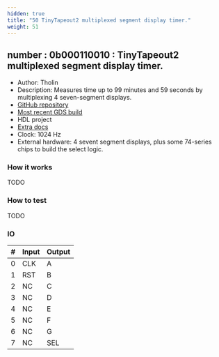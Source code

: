```yaml
---
hidden: true
title: "50 TinyTapeout2 multiplexed segment display timer."
weight: 51
---
```


## number : 0b000110010 : TinyTapeout2 multiplexed segment display timer.

* Author: Tholin
* Description: Measures time up to 99 minutes and 59 seconds by multiplexing 4 seven-segment displays.
* [GitHub repository](https://github.com/89Mods/tt2-multiplexed-counter)
* [Most recent GDS build](https://github.com/AvalonSemiconductors/tt2-multiplexed-counter/actions/runs/3603952664)
* HDL project
* [Extra docs]()
* Clock: 1024 Hz
* External hardware: 4 sevent segment displays, plus some 74-series chips to build the select logic.



### How it works

TODO

### How to test

TODO

### IO

| # | Input        | Output       |
|---|--------------|--------------|
| 0 | CLK  | A |
| 1 | RST  | B |
| 2 | NC  | C |
| 3 | NC  | D |
| 4 | NC  | E |
| 5 | NC  | F |
| 6 | NC  | G |
| 7 | NC  | SEL |
